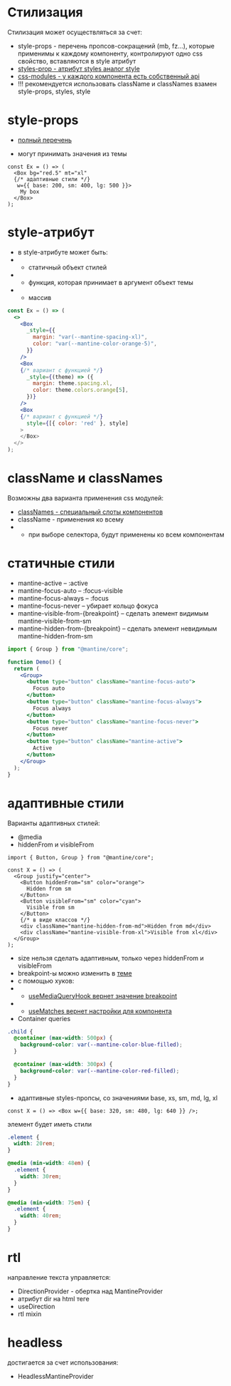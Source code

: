 # Стилизация

Стилизация может осуществляться за счет:

- style-props - перечень пропсов-сокращений (mb, fz...), которые применимы к каждому компоненту, контролируют одно css свойство, вставляются в style атрибут
- [styles-prop - атрибут styles аналог style](./styles-api.md#styles)
- [css-modules - у каждого компонента есть собственный api](./styles-api.md)
- !!! рекомендуется использовать className и classNames взамен style-props, styles, style

# style-props

- [полный перечень](https://mantine.dev/styles/style-props/#supported-props)

- могут принимать значения из темы

```tsx
const Ex = () => (
  <Box bg="red.5" mt="xl"
  {/* адаптивные стили */}
   w={{ base: 200, sm: 400, lg: 500 }}>
    My box
  </Box>
);
```

# style-атрибут

- в style-атрибуте может быть:
- - статичный объект стилей
- - функция, которая принимает в аргумент объект темы
- - массив

```jsx
const Ex = () => (
  <>
    <Box
      _style={{
        margin: "var(--mantine-spacing-xl)",
        color: "var(--mantine-color-orange-5)",
      }}
    />
    <Box
    {/* вариант с функцией */}
      _style={(theme) => ({
        margin: theme.spacing.xl,
        color: theme.colors.orange[5],
      })}
    />
    <Box
    {/* вариант с функцией */}
      style={[{ color: 'red' }, style]
    >
    </Box>
  </>
);
```

# className и classNames

Возможны два варианта применения css модулей:

- [classNames - специальный слоты компонентов](./styles-api.md#classnames)
- className - применения ко всему
- - при выборе селектора, будут применены ко всем компонентам

# статичные стили

- mantine-active – :active
- mantine-focus-auto – :focus-visible
- mantine-focus-always – :focus
- mantine-focus-never – убирает кольцо фокуса
- mantine-visible-from-{breakpoint} – сделать элемент видимым mantine-visible-from-sm
- mantine-hidden-from-{breakpoint} – сделать элемент невидимым mantine-hidden-from-sm

```jsx
import { Group } from "@mantine/core";

function Demo() {
  return (
    <Group>
      <button type="button" className="mantine-focus-auto">
        Focus auto
      </button>
      <button type="button" className="mantine-focus-always">
        Focus always
      </button>
      <button type="button" className="mantine-focus-never">
        Focus never
      </button>
      <button type="button" className="mantine-active">
        Active
      </button>
    </Group>
  );
}
```

# адаптивные стили

Варианты адаптивных стилей:

- @media
- hiddenFrom и visibleFrom

```tsx
import { Button, Group } from "@mantine/core";

const X = () => (
  <Group justify="center">
    <Button hiddenFrom="sm" color="orange">
      Hidden from sm
    </Button>
    <Button visibleFrom="sm" color="cyan">
      Visible from sm
    </Button>
    {/* в виде классов */}
    <div className="mantine-hidden-from-md">Hidden from md</div>
    <div className="mantine-visible-from-xl">Visible from xl</div>
  </Group>
);
```

- size нельзя сделать адаптивным, только через hiddenFrom и visibleFrom
- breakpoint-ы можно изменить в [теме](./objects/theme.md#breakpoints)
- c помощью хуков:
- - [useMediaQueryHook вернет значение breakpoint](./hooks/useMediaQueryHook.md)
- - [useMatches вернет настройки для компонента](./hooks/useMatches.md)
- Container queries

```scss
.child {
  @container (max-width: 500px) {
    background-color: var(--mantine-color-blue-filled);
  }

  @container (max-width: 300px) {
    background-color: var(--mantine-color-red-filled);
  }
}
```

- адаптивные styles-пропсы, со значениями base, xs, sm, md, lg, xl

```tsx
const X = () => <Box w={{ base: 320, sm: 480, lg: 640 }} />;
```

элемент будет иметь стили

```scss
.element {
  width: 20rem;
}

@media (min-width: 48em) {
  .element {
    width: 30rem;
  }
}

@media (min-width: 75em) {
  .element {
    width: 40rem;
  }
}
```

# rtl

направление текста управляется:

- DirectionProvider - обертка над MantineProvider
- атрибут dir на html теге
- useDirection
- rtl mixin

# headless

достигается за счет использования:

- HeadlessMantineProvider
